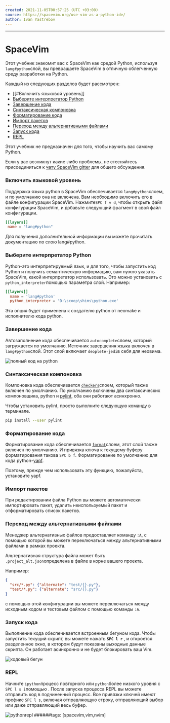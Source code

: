 ```yaml
---
created: 2021-11-05T00:57:25 (UTC +03:00)
source: https://spacevim.org/use-vim-as-a-python-ide/
author: Ivan Yastrebov
---
```


---
# SpaceVim

Этот учебник знакомит вас с SpaceVim как средой Python, используя `lang#python`слой, вы превращаете SpaceVim в отличную облегченную среду разработки на Python.

Каждый из следующих разделов будет рассмотрен:

-   [[#Включить языковой уровень]]
-   [Выберите интерпретатор Python](https://spacevim.org/use-vim-as-a-python-ide/#select-a-python-interpreter)
-   [Завершение кода](https://spacevim.org/use-vim-as-a-python-ide/#code-completion)
-   [Синтаксическая компоновка](https://spacevim.org/use-vim-as-a-python-ide/#syntax-linting)
-   [Форматирование кода](https://spacevim.org/use-vim-as-a-python-ide/#code-formatting)
-   [Импорт пакетов](https://spacevim.org/use-vim-as-a-python-ide/#import-packages)
-   [Переход между альтернативными файлами](https://spacevim.org/use-vim-as-a-python-ide/#jump-between-alternate-files)
-   [Запуск кода](https://spacevim.org/use-vim-as-a-python-ide/#code-running)
-   [REPL](https://spacevim.org/use-vim-as-a-python-ide/#repl)

Этот учебник не предназначен для того, чтобы научить вас самому Python.

Если у вас возникнут какие-либо проблемы, не стесняйтесь присоединиться к [чату SpaceVim gitter](https://gitter.im/SpaceVim/SpaceVim) для общего обсуждения.

### Включить языковой уровень

Поддержка языка python в SpaceVim обеспечивается `lang#python`слоем, и по умолчанию она не включена. Вам необходимо включить его в файле конфигурации SpaceVim. Нажмите`SPC f v d`, чтобы открыть файл конфигурации SpaceVim, и добавьте следующий фрагмент в свой файл конфигурации.

```toml
[[layers]]
 name = "lang#python"
```

Для получения дополнительной информации вы можете прочитать [](https://spacevim.org/layers/lang/python/)документацию по слою lang#python.

### Выберите интерпретатор Python

Python-это интерпретируемый язык, и для того, чтобы запустить код Python и получить семантическую информацию, вам нужно указать SpaceVim, какой интерпретатор использовать. Это можно установить с `python_interpreter`помощью параметра слой. Например:

```toml
[[layers]]
  name = 'lang#python'
  python_interpreter = 'D:\scoop\shims\python.exe'
```

Эта опция будет применена к создателю python от neomake и исполнителю кода python.

### Завершение кода

Автозаполнение кода обеспечивается `autocomplete`слоем, который загружается по умолчанию. Источник завершения языка включен в `lang#python`слой. Этот слой включает `deoplete-jedi`в себя для неовима.

![полный код на python](https://user-images.githubusercontent.com/13142418/46339650-f5a49280-c665-11e8-86d4-20944ec23098.png)

### Синтаксическая компоновка

Компоновка кода обеспечивается [`checkers`](https://spacevim.org/layers/checkers/)слоем, который также включен по умолчанию. По умолчанию включены два синтаксических компоновщика, python и [pylint](https://pylint.org/), оба они работают асинхронно.

Чтобы установить pylint, просто выполните следующую команду в терминале.

```sh
pip install --user pylint
```

### Форматирование кода

Форматирование кода обеспечивается [`format`](https://spacevim.org/layers/format/)слоем, этот слой также включен по умолчанию. И привязка ключа к текущему буферу форматирования такова `SPC b f`. Форматирование по умолчанию для кода python-[yapf](https://github.com/google/yapf).

Поэтому, прежде чем использовать эту функцию, пожалуйста, установите yapf.

### Импорт пакетов

При редактировании файла Python вы можете автоматически импортировать пакет, удалить неиспользуемый пакет и отформатировать список пакетов.

### Переход между альтернативными файлами

Менеджер альтернативных файлов предоставляет команду `:A`, с помощью которой вы можете переключаться между альтернативными файлами в рамках проекта.

Альтернативная структура файла может быть `.project_alt.json`определена в файле в корне вашего проекта.

Например:

```json
{
  "src/*.py": {"alternate": "test/{}.py"},
  "test/*.py": {"alternate": "src/{}.py"}
}
```

с помощью этой конфигурации вы можете переключаться между исходным кодом и
тестовым файлом с помощью команды `:A`.

### Запуск кода

Выполнение кода обеспечивается встроенным бегуном кода. Чтобы запустить текущий
скрипт, вы можете нажать  **`SPC l r`** , и откроется разделенное окно, в котором
будут показаны выходные данные скрипта. Он работает асинхронно и не будет
блокировать ваш Vim.

![кодовый бегун](https://user-images.githubusercontent.com/13142418/46293837-1c5fbc00-c5c7-11e8-9f3c-c11504e2e04a.png)

### REPL

Начните `ipython`процесс повторного или `python`более низкого уровня с `SPC l s
i`помощью . После запуска процесса REPL вы можете отправить код в подчиненный
процесс. Все привязки ключей имеют префикс `SPC l s`, включая отправляющую
строку, отправляющий выбор или даже отправляющий весь буфер.

![pythonrepl](https://user-images.githubusercontent.com/13142418/52177776-0fffa000-2801-11e9-9698-8e32f2865f5a.gif)
######tags: [spacevim,vim,nvim]
